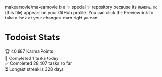 makeamovie/makeamovie is a ✨ special ✨ repository because its `README.md` (this file) appears on your GitHub profile.
You can click the Preview link to take a look at your changes. darn right ya can

# Todoist Stats

<!-- TODO-IST:START -->
🏆  40,887 Karma Points           
🌸  Completed 1 tasks today           
✅  Completed 28,407 tasks so far           
⏳  Longest streak is 328 days
<!-- TODO-IST:END -->